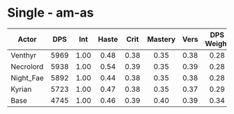 # Single - am-as
| Actor | DPS | Int | Haste | Crit | Mastery | Vers | DPS Weight |
|---|:---:|:---:|:---:|:---:|:---:|:---:|:---:|
|Venthyr|5969|1.00|0.48|0.38|0.35|0.38|0.28|
|Necrolord|5938|1.00|0.54|0.39|0.35|0.39|0.28|
|Night_Fae|5892|1.00|0.44|0.38|0.35|0.38|0.28|
|Kyrian|5723|1.00|0.47|0.38|0.35|0.37|0.29|
|Base|4745|1.00|0.46|0.39|0.40|0.39|0.34|
